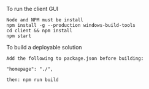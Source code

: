 To run the client GUI

```
Node and NPM must be install
npm install -g --production windows-build-tools
cd client && npm install
npm start
```


To build a deployable solution

```
Add the following to package.json before building:

"homepage": "./",

then: npm run build
```